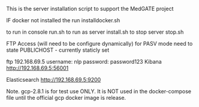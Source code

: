 This is the server installation script to support the MedGATE project

IF docker not installed the run installdocker.sh

to run in console  run.sh
to run as server install.sh
to stop server stop.sh

FTP Access (will need to be configure dynamically)
for PASV mode need to state PUBLICHOST - currently staticly set

ftp 192.168.69.5
username: nlp
password: password123
Kibana
http://192.168.69.5:56001

Elasticsearch
http://192.168.69.5:9200


Note. gcp-2.8.1 is for test use ONLY. It is NOT used in the docker-compose file until the official gcp docker image is release.

